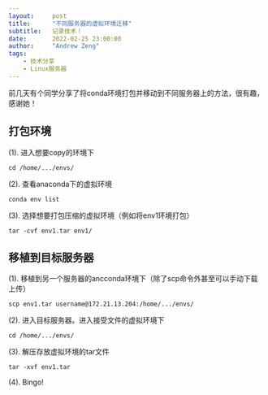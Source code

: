 ```yaml
---
layout:     post
title:      "不同服务器的虚拟环境迁移"
subtitle:   记录技术！
date:       2022-02-25 23:00:00
author:     "Andrew Zeng"
tags:
    - 技术分享
    - Linux服务器
---
```


前几天有个同学分享了将conda环境打包并移动到不同服务器上的方法，很有趣，感谢她！

## 打包环境

(1). 进入想要copy的环境下

```shell
cd /home/.../envs/
```

(2). 查看anaconda下的虚拟环境

```shell
conda env list
```

(3). 选择想要打包压缩的虚拟环境（例如将env1环境打包）

```
tar -cvf env1.tar env1/
```

## 移植到目标服务器

(1). 移植到另一个服务器的ancconda环境下（除了scp命令外甚至可以手动下载上传）

```
scp env1.tar username@172.21.13.204:/home/.../envs/
```

(2). 进入目标服务器。进入接受文件的虚拟环境下

```shell
cd /home/.../envs/
```

(3). 解压存放虚拟环境的tar文件

```shell
tar -xvf env1.tar
```

(4). Bingo!







